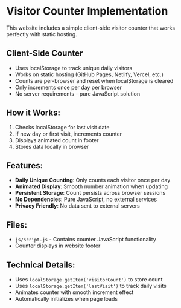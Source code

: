 # Visitor Counter Implementation

This website includes a simple client-side visitor counter that works perfectly with static hosting.

## Client-Side Counter
- Uses localStorage to track unique daily visitors
- Works on static hosting (GitHub Pages, Netlify, Vercel, etc.)
- Counts are per-browser and reset when localStorage is cleared
- Only increments once per day per browser
- No server requirements - pure JavaScript solution

## How it Works:
1. Checks localStorage for last visit date
2. If new day or first visit, increments counter
3. Displays animated count in footer
4. Stores data locally in browser

## Features:
- **Daily Unique Counting**: Only counts each visitor once per day
- **Animated Display**: Smooth number animation when updating
- **Persistent Storage**: Count persists across browser sessions
- **No Dependencies**: Pure JavaScript, no external services
- **Privacy Friendly**: No data sent to external servers

## Files:
- `js/script.js` - Contains counter JavaScript functionality
- Counter displays in website footer

## Technical Details:
- Uses `localStorage.getItem('visitorCount')` to store count
- Uses `localStorage.getItem('lastVisit')` to track daily visits
- Animates counter with smooth increment effect
- Automatically initializes when page loads
